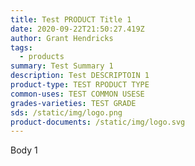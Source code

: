 ```yaml
---
title: Test PRODUCT Title 1
date: 2020-09-22T21:50:27.419Z
author: Grant Hendricks
tags:
  - products
summary: Test Summary 1
description: Test DESCRIPTOIN 1
product-type: TEST RPODUCT TYPE
common-uses: TEST COMMON USESE
grades-varieties: TEST GRADE
sds: /static/img/logo.png
product-documents: /static/img/logo.svg
---
```

Body 1